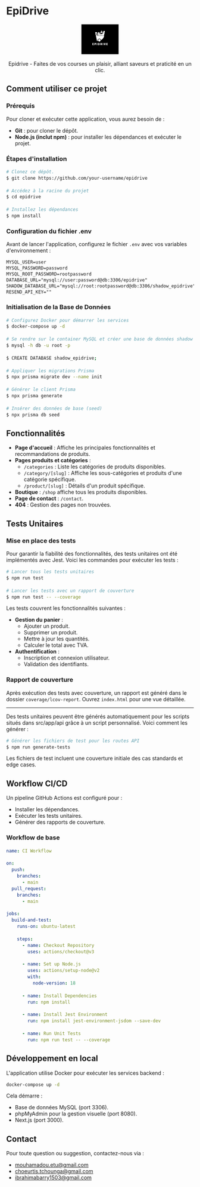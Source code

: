 # EpiDrive

<p align="center">
  <a href="#"><img src="https://github.com/Mouhamadou-Soumare/epiDrive/blob/main/public/img/logo.png" alt="EpiDrive" width="100"></a>
</p>
<p align="center">Epidrive - Faites de vos courses un plaisir, alliant saveurs et praticité en un clic.</p>

## Comment utiliser ce projet

### Prérequis

Pour cloner et exécuter cette application, vous aurez besoin de :

- **Git** : pour cloner le dépôt.
- **Node.js (inclut npm)** : pour installer les dépendances et exécuter le projet.

### Étapes d'installation

```bash
# Clonez ce dépôt.
$ git clone https://github.com/your-username/epidrive

# Accédez à la racine du projet
$ cd epidrive

# Installez les dépendances
$ npm install
```

### Configuration du fichier .env

Avant de lancer l'application, configurez le fichier `.env` avec vos variables d'environnement :

```env
MYSQL_USER=user
MYSQL_PASSWORD=password
MYSQL_ROOT_PASSWORD=rootpassword
DATABASE_URL="mysql://user:password@db:3306/epidrive"
SHADOW_DATABASE_URL="mysql://root:rootpassword@db:3306/shadow_epidrive"
RESEND_API_KEY=""
```

### Initialisation de la Base de Données

```bash
# Configurez Docker pour démarrer les services
$ docker-compose up -d

# Se rendre sur le container MySQL et créer une base de données shadow
$ mysql -h db -u root -p

$ CREATE DATABASE shadow_epidrive;

# Appliquer les migrations Prisma
$ npx prisma migrate dev --name init

# Générer le client Prisma
$ npx prisma generate

# Insérer des données de base (seed)
$ npx prisma db seed
```

## Fonctionnalités

- **Page d'accueil** : Affiche les principales fonctionnalités et recommandations de produits.
- **Pages produits et catégories** :
  - `/categories` : Liste les catégories de produits disponibles.
  - `/category/[slug]` : Affiche les sous-catégories et produits d'une catégorie spécifique.
  - `/product/[slug]` : Détails d'un produit spécifique.
- **Boutique** : `/shop` affiche tous les produits disponibles.
- **Page de contact** : `/contact`.
- **404** : Gestion des pages non trouvées.

## Tests Unitaires

### Mise en place des tests

Pour garantir la fiabilité des fonctionnalités, des tests unitaires ont été implémentés avec Jest. Voici les commandes pour exécuter les tests :

```bash
# Lancer tous les tests unitaires
$ npm run test

# Lancer les tests avec un rapport de couverture
$ npm run test -- --coverage
```

Les tests couvrent les fonctionnalités suivantes :

- **Gestion du panier** :
  - Ajouter un produit.
  - Supprimer un produit.
  - Mettre à jour les quantités.
  - Calculer le total avec TVA.
- **Authentification** :
  - Inscription et connexion utilisateur.
  - Validation des identifiants.

### Rapport de couverture

Après exécution des tests avec couverture, un rapport est généré dans le dossier `coverage/lcov-report`. Ouvrez `index.html` pour une vue détaillée.

---

Des tests unitaires peuvent être générés automatiquement pour les scripts situés dans src/app/api grâce à un script personnalisé. Voici comment les générer :

```bash
# Générer les fichiers de test pour les routes API
$ npm run generate-tests
```

Les fichiers de test incluent une couverture initiale des cas standards et edge cases.


## Workflow CI/CD

Un pipeline GitHub Actions est configuré pour :

- Installer les dépendances.
- Exécuter les tests unitaires.
- Générer des rapports de couverture.

### Workflow de base

```yaml
name: CI Workflow

on:
  push:
    branches:
      - main
  pull_request:
    branches:
      - main

jobs:
  build-and-test:
    runs-on: ubuntu-latest

    steps:
      - name: Checkout Repository
        uses: actions/checkout@v3

      - name: Set up Node.js
        uses: actions/setup-node@v2
        with:
          node-version: 18

      - name: Install Dependencies
        run: npm install
      
      - name: Install Jest Environment
        run: npm install jest-environment-jsdom --save-dev

      - name: Run Unit Tests
        run: npm run test -- --coverage
```

## Développement en local

L'application utilise Docker pour exécuter les services backend :

```bash
docker-compose up -d
```

Cela démarre :

- Base de données MySQL (port 3306).
- phpMyAdmin pour la gestion visuelle (port 8080).
- Next.js (port 3000).

## Contact

Pour toute question ou suggestion, contactez-nous via :

- mouhamadou.etu@gmail.com
- choeurtis.tchounga@gmail.com
- ibrahimabarry1503@gmail.com
